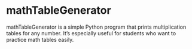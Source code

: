 # mathTableGenerator
mathTableGenerator is a simple Python program that prints multiplication tables for any number. It’s especially useful for students who want to practice math tables easily.
